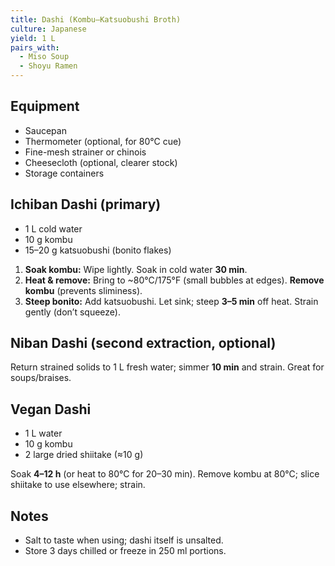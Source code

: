 ```yaml
---
title: Dashi (Kombu–Katsuobushi Broth)
culture: Japanese
yield: 1 L
pairs_with:
  - Miso Soup
  - Shoyu Ramen
---
```


## Equipment
- Saucepan
- Thermometer (optional, for 80°C cue)
- Fine-mesh strainer or chinois
- Cheesecloth (optional, clearer stock)
- Storage containers

## Ichiban Dashi (primary)
- 1 L cold water
- 10 g kombu
- 15–20 g katsuobushi (bonito flakes)

1. **Soak kombu:** Wipe lightly. Soak in cold water **30 min**.
2. **Heat & remove:** Bring to ~80°C/175°F (small bubbles at edges). **Remove kombu** (prevents sliminess).
3. **Steep bonito:** Add katsuobushi. Let sink; steep **3–5 min** off heat. Strain gently (don’t squeeze).

## Niban Dashi (second extraction, optional)
Return strained solids to 1 L fresh water; simmer **10 min** and strain. Great for soups/braises.

## Vegan Dashi
- 1 L water
- 10 g kombu
- 2 large dried shiitake (≈10 g)

Soak **4–12 h** (or heat to 80°C for 20–30 min). Remove kombu at 80°C; slice shiitake to use elsewhere; strain.

## Notes
- Salt to taste when using; dashi itself is unsalted.
- Store 3 days chilled or freeze in 250 ml portions.
